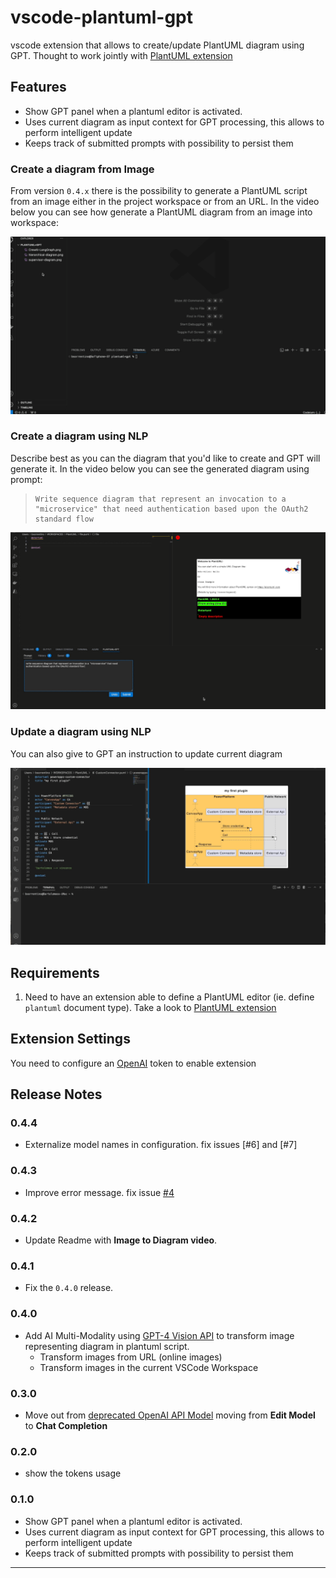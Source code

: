 # vscode-plantuml-gpt

vscode extension that allows to create/update PlantUML diagram using GPT. Thought to work jointly with [PlantUML extension]

## Features

* Show GPT panel when a plantuml editor is activated.
* Uses current diagram as input context for GPT processing, this allows to perform intelligent update
* Keeps track of submitted prompts with possibility to persist them

### Create a diagram from Image

From version `0.4.x` there is the possibility to generate a PlantUML script from an image  either in the project workspace or from an URL.  In the video below you can see how generate a PlantUML diagram from an image into workspace:

![create diagram from image](images/create-diagram-from-image.gif)

### Create a diagram using NLP

Describe best as you can the diagram that you'd like to create and GPT will generate it. In the video below you can see the generated diagram using prompt:

>```
>Write sequence diagram that represent an invocation to a "microservice" that need authentication based upon the OAuth2 standard flow 
>```

![create diagram](images/create-diagram-XL.gif)

### Update a diagram using NLP

You can also give to GPT an instruction to update current diagram

![update diagram](images/update-diagram-XL.gif)

## Requirements

1. Need to have an extension able to define a PlantUML editor (ie. define `plantuml` document type). Take a look to [PlantUML extension]

## Extension Settings

You need to configure an [OpenAI] token to enable extension

<!--
For example:

This extension contributes the following settings:

* `myExtension.enable`: Enable/disable this extension.
* `myExtension.thing`: Set to `blah` to do something.
-->

<!--

## Known Issues

Calling out known issues can help limit users opening duplicate issues against your extension.
-->


## Release Notes

### 0.4.4

* Externalize model names in configuration. fix issues [#6] and [#7]

### 0.4.3

* Improve error message. fix issue [#4](https://github.com/bsorrentino/vscode-plantuml-gpt/issues/4)  

### 0.4.2

* Update Readme with **Image to Diagram video**.

### 0.4.1

* Fix the `0.4.0` release.

### 0.4.0

* Add AI Multi-Modality using [GPT-4 Vision API][gpt4v] to transform image representing diagram in plantuml script.
    * Transform images from URL (online images)
    * Transform images in the current VSCode Workspace  

### 0.3.0

* Move out from [deprecated OpenAI API Model](https://platform.openai.com/docs/deprecations/edit-models-endpoint)  moving from **Edit Model** to **Chat Completion**

### 0.2.0

* show the tokens usage

### 0.1.0 

* Show GPT panel when a plantuml editor is activated.
* Uses current diagram as input context for GPT processing, this allows to perform intelligent update
* Keeps track of submitted prompts with possibility to persist them


---

[PlantUML extension]: https://marketplace.visualstudio.com/items?itemName=jebbs.plantuml
[OpenAI]: https://openai.com
[gpt4v]: https://help.openai.com/en/articles/8555496-gpt-4-vision-api